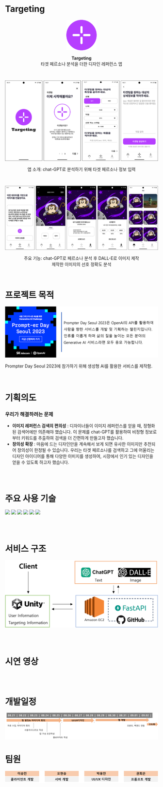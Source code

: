 # Targeting

<p align="center">
  <img src="https://github.com/heweun/Targeting/blob/main/source/logo.png" width="100" height="100">
</p>
<p align="center"><strong>Targeting</strong><br>
  타겟 페르소나 분석을 더한 디자인 레퍼런스 앱</p><br>
<p align="center">
  <img src="https://github.com/heweun/Targeting/blob/main/source/intro.png">
</p><p align="center">앱 소개: chat-GPT로 분석하기 위해 타겟 페르소나 정보 입력</p><br>
<p align="center">
  <img src="https://github.com/heweun/Targeting/blob/main/source/function.png">
</p></p><p align="center">주요 기능: chat-GPT로 페르소나 분석 후 DALL-E로 이미지 제작<br>제작한 이미지의 선호 정확도 분석</p><br>


# 프로젝트 목적

<p align="center">
  <img src="https://github.com/heweun/Targeting/blob/main/source/contest.png">
</p>

Prompter Day Seoul 2023에 참가하기 위해 생성형 AI를 활용한 서비스를 제작함.<br>
<br><br>

# 기획의도
### 우리가 해결하려는 문제
- **이미지 레퍼런스 검색의 편의성** : 디자이너들이 이미지 레퍼런스를 얻을 때, 정형화된 검색어에만 의존해야 했습니다. 이 문제를 chat-GPT를 활용하여 비정형 정보로부터 키워드를 추출하여 검색을 더 간편하게 만들고자 했습니다.
- **창의성 확장** : 마음에 드는 디자인만을 계속해서 보게 되면 유사한 이미지만 추천되어 창의성이 한정될 수 있습니다. 우리는 타겟 페르소나를 검색하고 그에 어울리는 디자인 아이디어를 통해 다양한 이미지를 생성하여, 시장에서 인기 있는 디자인을 얻을 수 있도록 하고자 했습니다.

<br><br>

# 주요 사용 기술

<img src="https://img.shields.io/badge/Unity-2B2728?style=for-the-badge&logo=Unity&logoColor=white"> <img src="https://img.shields.io/badge/Python-3776AB?style=for-the-badge&logo=Python&logoColor=white"> <img src="https://img.shields.io/badge/FastAPI-009688?style=for-the-badge&logo=FastAPI&logoColor=white"> <img src="https://img.shields.io/badge/amazonec2-FF9900?style=for-the-badge&logo=amazonec2&logoColor=white">
<img src="https://img.shields.io/badge/github-181717?style=for-the-badge&logo=github&logoColor=white"> <img src="https://img.shields.io/badge/openai-412991?style=for-the-badge&logo=openai&logoColor=white">

<br><br>

# 서비스 구조

<p align="center">
  <img src="https://github.com/heweun/Targeting/blob/main/source/system.png">
</p>

<br><br>

# 시연 영상


<br><br>

# 개발일정

<p align="center">
  <img src="https://github.com/heweun/Targeting/blob/main/source/time_table.png">
</p>


# 팀원

<p align="center">
  <img src="https://github.com/heweun/Targeting/blob/main/source/role.png">
</p>

